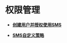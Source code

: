 # 权限管理<a name="sms_03_0032"></a>

-   **[创建用户并授权使用SMS](创建用户并授权使用SMS.md)**  

-   **[SMS自定义策略](SMS自定义策略.md)**  


